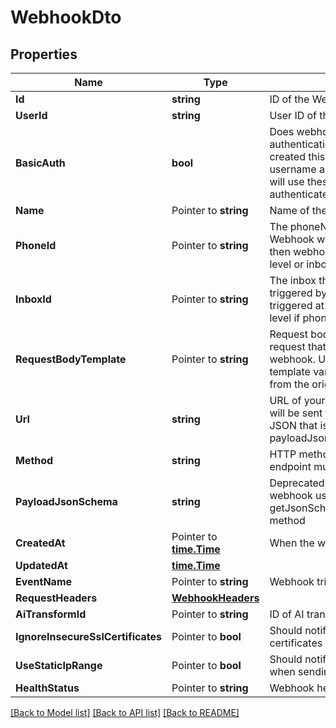 # WebhookDto

## Properties

Name | Type | Description | Notes
------------ | ------------- | ------------- | -------------
**Id** | **string** | ID of the Webhook | 
**UserId** | **string** | User ID of the Webhook | 
**BasicAuth** | **bool** | Does webhook expect basic authentication? If true it means you created this webhook with a username and password. MailSlurp will use these in the URL to authenticate itself. | 
**Name** | Pointer to **string** | Name of the webhook | [optional] 
**PhoneId** | Pointer to **string** | The phoneNumberId that the Webhook will be triggered by. If null then webhook triggered at account level or inbox level if inboxId set | [optional] 
**InboxId** | Pointer to **string** | The inbox that the Webhook will be triggered by. If null then webhook triggered at account level or phone level if phoneId set | [optional] 
**RequestBodyTemplate** | Pointer to **string** | Request body template for HTTP request that will be sent for the webhook. Use Moustache style template variables to insert values from the original event payload. | [optional] 
**Url** | **string** | URL of your server that the webhook will be sent to. The schema of the JSON that is sent is described by the payloadJsonSchema. | 
**Method** | **string** | HTTP method that your server endpoint must listen for | 
**PayloadJsonSchema** | **string** | Deprecated. Fetch JSON Schema for webhook using the getJsonSchemaForWebhookPayload method | 
**CreatedAt** | Pointer to [**time.Time**](time.Time) | When the webhook was created | 
**UpdatedAt** | [**time.Time**](time.Time) |  | 
**EventName** | Pointer to **string** | Webhook trigger event name | [optional] 
**RequestHeaders** | [**WebhookHeaders**](WebhookHeaders) |  | [optional] 
**AiTransformId** | Pointer to **string** | ID of AI transformer for payload | [optional] 
**IgnoreInsecureSslCertificates** | Pointer to **bool** | Should notifier ignore insecure SSL certificates | [optional] 
**UseStaticIpRange** | Pointer to **bool** | Should notifier use static IP range when sending webhook payload | [optional] 
**HealthStatus** | Pointer to **string** | Webhook health | [optional] 

[[Back to Model list]](../README#documentation-for-models) [[Back to API list]](../README#documentation-for-api-endpoints) [[Back to README]](../README)


